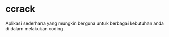# ccrack
Aplikasi sederhana yang mungkin berguna untuk berbagai kebutuhan anda di dalam melakukan coding. 
